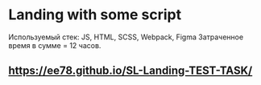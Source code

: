 # Landing with some script
 Используемый стек: JS, HTML, SCSS, Webpack, Figma
 Затраченное время в сумме = 12 часов.
 ## https://ee78.github.io/SL-Landing-TEST-TASK/
